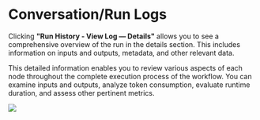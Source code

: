 # Conversation/Run Logs

Clicking **"Run History - View Log — Details"** allows you to see a comprehensive overview of the run in the details section. This includes information on inputs and outputs, metadata, and other relevant data.

This detailed information enables you to review various aspects of each node throughout the complete execution process of the workflow. You can examine inputs and outputs, analyze token consumption, evaluate runtime duration, and assess other pertinent metrics.

![](https://assets-docs.dify.ai/dify-enterprise-mintlify/en/guides/workflow/debug-and-preview/4eda6b3f833f12ae2ce1a23348678f49.png)
